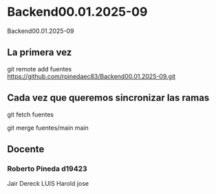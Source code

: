 # Backend00.01.2025-09
Backend00.01.2025-09

## La primera vez
git remote add fuentes https://github.com/rpinedaec83/Backend00.01.2025-09.git


## Cada vez que queremos sincronizar las ramas
git fetch fuentes

git merge fuentes/main main




## Docente
### Roberto Pineda d19423


Jair
Dereck
LUIS
Harold
jose


